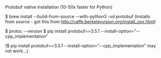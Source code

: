 Protobuf native installation (10-50x faster for Python)

$ brew install --build-from-source --with-python3 -vd protobuf
(installs from source - got this from http://caffe.berkeleyvision.org/install_osx.html)

$ protoc --version
$ pip install protobuf==3.5.1 --install-option="--cpp_implementation"

($ pip install protobuf==3.5.1 --install-option="--cpp_implementation" may not work...)
